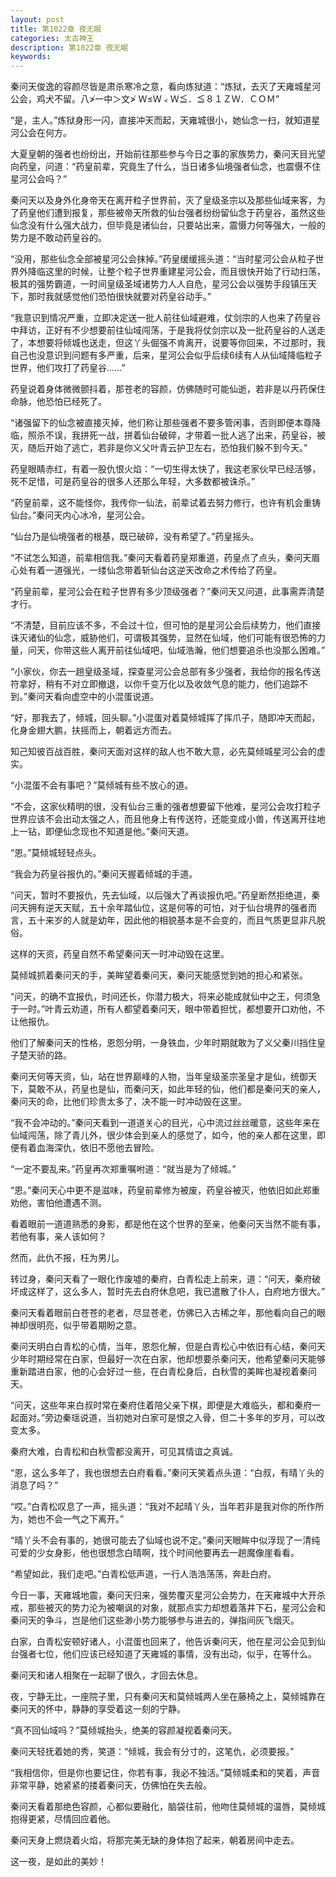 ```yaml
---
layout: post
title: 第1022章 夜无眠
categories: 太古神王
description: 第1022章 夜无眠
keywords:
---
```


秦问天俊逸的容颜尽皆是肃杀寒冷之意，看向炼狱道：“炼狱，去灭了天雍城星河公会，鸡犬不留。八≯一中＞文≯  Ｗ≤Ｗ﹤Ｗ≦．≦８１ＺＷ．ＣＯＭ”

“是，主人。”炼狱身形一闪，直接冲天而起，天雍城很小，她仙念一扫，就知道星河公会在何方。

大夏皇朝的强者也纷纷出，开始前往那些参与今日之事的家族势力，秦问天目光望向药皇，问道：“药皇前辈，究竟生了什么，当日诸多仙境强者仙念，也震慑不住星河公会吗？”

秦问天以及身外化身帝天在离开粒子世界前，灭了皇级圣宗以及那些仙域来客，为了药皇他们遭到报复，那些被帝天所救的仙台强者纷纷留仙念于药皇谷，虽然这些仙念没有什么强大战力，但毕竟是诸仙台，只要站出来，震慑力何等强大，一般的势力是不敢动药皇谷的。

“没用，那些仙念全部被星河公会抹掉。”药皇缓缓摇头道：“当时星河公会从粒子世界外降临这里的时候，让整个粒子世界重建星河公会，而且很快开始了行动扫荡，极其的强势霸道，一时间皇级圣域诸势力人人自危，星河公会以强势手段镇压天下，那时我就感觉他们恐怕很快就要对药皇谷动手。”

“我意识到情况严重，立即决定送一批人前往仙域避难，仗剑宗的人也来了药皇谷中拜访，正好有不少想要前往仙域闯荡，于是我将仗剑宗以及一批药皇谷的人送走了，本想要将倾城也送走，但这丫头倔强不肯离开，说要等你回来，不过那时，我自己也没意识到问题有多严重，后来，星河公会似乎后续6续有人从仙域降临粒子世界，他们攻打了药皇谷……”

药皇说着身体微微颤抖着，那苍老的容颜，仿佛随时可能仙逝，若非是以丹药保住命脉，他恐怕已经死了。

“诸强留下的仙念被直接灭掉，他们称让那些强者不要多管闲事，否则即便本尊降临，照杀不误，我拼死一战，拼着仙台破碎，才带着一批人逃了出来，药皇谷，被灭，随后开始了逃亡，若非是你义父叶青云护卫左右，恐怕我们躲不到今天。”

药皇眼睛赤红，有着一股仇恨火焰：“一切生得太快了，我这老家伙早已经活够，死不足惜，可是药皇谷的很多人还那么年轻，大多数都被诛杀。”

“药皇前辈，这不能怪你，我传你一仙法，前辈试着去努力修行，也许有机会重铸仙台。”秦问天内心冰冷，星河公会。

“仙台乃是仙境强者的根基，既已破碎，没有希望了。”药皇摇头。

“不试怎么知道，前辈相信我。”秦问天看着药皇郑重道，药皇点了点头，秦问天眉心处有着一道强光，一缕仙念带着斩仙台这逆天改命之术传给了药皇。

“药皇前辈，星河公会在粒子世界有多少顶级强者？”秦问天又问道，此事需弄清楚才行。

“不清楚，目前应该不多，不会过十位，但可怕的是星河公会后续势力，他们直接诛灭诸仙的仙念，威胁他们，可谓极其强势，显然在仙域，他们可能有很恐怖的力量，问天，你带这些人离开前往仙域吧，仙域浩瀚，他们想要追杀也没那么困难。”

“小家伙，你去一趟皇级圣域，探查星河公会总部有多少强者，我给你的报名传送符拿好，稍有不对立即撤退，以你千变万化以及收敛气息的能力，他们追踪不到。”秦问天看向虚空中的小混蛋说道。

“好，那我去了，倾城，回头聊。”小混蛋对着莫倾城挥了挥爪子，随即冲天而起，化身金翅大鹏，扶摇而上，朝着远方而去。

知己知彼百战百胜，秦问天面对这样的敌人也不敢大意，必先莫倾城星河公会的虚实。

“小混蛋不会有事吧？”莫倾城有些不放心的道。

“不会，这家伙精明的很，没有仙台三重的强者想要留下他难，星河公会攻打粒子世界应该不会出动太强之人，而且他身上有传送符，还能变成小兽，传送离开往地上一钻，即便仙念现也不知道是他。”秦问天道。

“恩。”莫倾城轻轻点头。

“我会为药皇谷报仇的。”秦问天握着倾城的手道。

“问天，暂时不要报仇，先去仙域，以后强大了再谈报仇吧。”药皇断然拒绝道，秦问天拥有逆天天赋，五十余年踏仙位，这是何等的可怕，对于仙台境界的强者而言，五十来岁的人就是幼年，因此他的相貌基本是不会变的，而且气质更显非凡脱俗。

这样的天资，药皇自然不希望秦问天一时冲动毁在这里。

莫倾城抓着秦问天的手，美眸望着秦问天，秦问天能感觉到她的担心和紧张。

“问天，的确不宜报仇，时间还长，你潜力极大，将来必能成就仙中之王，何须急于一时。”叶青云劝道，所有人都望着秦问天，眼中带着担忧，都想要开口劝他，不让他报仇。

他们了解秦问天的性格，恩怨分明，一身铁血，少年时期就敢为了义父秦川挡住皇子楚天骄的路。

秦问天何等天资，仙，站在世界巅峰的人物，当年皇级圣宗圣皇才是仙，统御天下，莫敢不从，药皇也是仙，而秦问天，如此年轻的仙，他们都是秦问天的亲人，秦问天的命，比他们珍贵太多了，决不能一时冲动毁在这里。

“我不会冲动的。”秦问天看到一道道关心的目光，心中流过丝丝暖意，这些年来在仙域闯荡，除了青儿外，很少体会到亲人的感觉了，如今，他的亲人都在这里，即便有着血海深仇，依旧不愿他去冒险。

“一定不要乱来。”药皇再次郑重嘱咐道：“就当是为了倾城。”

“恩。”秦问天心中更不是滋味，药皇前辈修为被废，药皇谷被灭，他依旧如此郑重劝他，害怕他遭遇不测。

看着眼前一道道熟悉的身影，都是他在这个世界的至亲，他秦问天当然不能有事，若他有事，亲人该如何？

然而，此仇不报，枉为男儿。

转过身，秦问天看了一眼化作废墟的秦府，白青松走上前来，道：“问天，秦府破坏成这样了，这么多人，暂时先去白府休息吧，我已遣散了仆人，白府地方很大。”

秦问天看着眼前白苍苍的老者，尽显苍老，仿佛已入古稀之年，那他看向自己的眼神却很明亮，似乎带着期盼之意。

秦问天明白白青松的心情，当年，恩怨化解，但是白青松心中依旧有心结，秦问天少年时期经常在白家，但最好一次在白家，他却想要杀秦问天，他希望秦问天能够重新踏进白家，他的心会好过一些，在白青松身后，白秋雪的美眸也凝视着秦问天。

“问天，这些年来白叔时常在秦府住着陪父亲下棋，即便是大难临头，都和秦府一起面对。”旁边秦瑶说道，当初她对白家可是恨之入骨，但二十多年的岁月，可以改变太多。

秦府大难，白青松和白秋雪都没离开，可见其情谊之真诚。

“恩，这么多年了，我也很想去白府看看。”秦问天笑着点头道：“白叔，有晴丫头的消息了吗？”

“哎。”白青松叹息了一声，摇头道：“我对不起晴丫头，当年若非是我对你的所作所为，她也不会一气之下离开。”

“晴丫头不会有事的，她很可能去了仙域也说不定。”秦问天眼眸中似浮现了一清纯可爱的少女身影，他也很想念白晴啊，找个时间他要再去一趟魔像崖看看。

“希望如此，我们走吧。”白青松低声道，一行人浩浩荡荡，奔赴白府。

今日一事，天雍城地震，秦问天归来，强势覆灭星河公会势力，在天雍城中大开杀戒，那些被灭的势力沦为被嘲讽的对象，就那点实力却想着落井下石，星河公会和秦问天的争斗，岂是他们这些渺小势力能够参与进去的，弹指间灰飞烟灭。

白家，白青松安顿好诸人，小混蛋也回来了，他告诉秦问天，他在星河公会见到仙台强者七位，他们应该已经知道了天雍城的事情，没有出动，似乎，在等什么。

秦问天和诸人相聚在一起聊了很久，才回去休息。

夜，宁静无比，一座院子里，只有秦问天和莫倾城两人坐在藤椅之上，莫倾城靠在秦问天的怀中，静静的享受着这一刻的宁静。

“真不回仙域吗？”莫倾城抬头，绝美的容颜凝视着秦问天。

秦问天轻抚着她的秀，笑道：“倾城，我会有分寸的，这笔仇，必须要报。”

“我相信你，但是你也要记住，你若有事，我必不独活。”莫倾城柔和的笑着，声音非常平静，她紧紧的搂着秦问天，仿佛怕在失去般。

秦问天看着那绝色容颜，心都似要融化，脑袋往前，他吻住莫倾城的温唇，莫倾城抱得更紧，尽情回应着他。

秦问天身上燃烧着火焰，将那完美无缺的身体抱了起来，朝着房间中走去。

这一夜，是如此的美妙！
